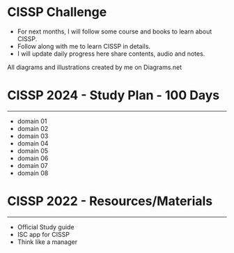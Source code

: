 # CISSP Challenge 
- For next months, I will follow some course and books to learn about CISSP. 
- Follow along with me to learn CISSP in details.
- I will update daily progress here share contents, audio and notes.

All diagrams and illustrations created by me on Diagrams.net 


# CISSP 2024 - Study Plan - 100 Days
----------------------------------

- domain 01
- domain 02
- domain 03
- domain 04
- domain 05
- domain 06
- domain 07
- domain 08

# CISSP 2022 - Resources/Materials
--------------------------------
- Official Study guide
- ISC app for CISSP
- Think like a manager



